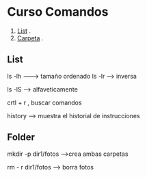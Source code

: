 # Curso Comandos

1. [List](#list) .
2. [Carpeta](#folder) .

## List
<a name="list">
ls -lh  ---> tamaño ordenado  
ls -lr  --> inversa  
  
ls -lS  --> alfaveticamente  
  

crtl + r , buscar comandos  

history --> muestra el historial de instrucciones  
</a>

## Folder
<a name="folder">
  
  mkdir -p dir1/fotos   -->crea ambas carpetas  

  rm - r dir1/fotos  --> borra fotos  
</a>
